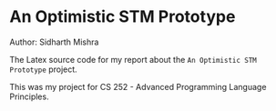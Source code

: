 # An Optimistic STM Prototype

Author: Sidharth Mishra

The Latex source code for my report about the `An Optimistic STM Prototype` project.

This was my project for CS 252 - Advanced Programming Language Principles.
